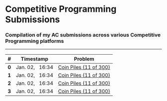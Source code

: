 # Competitive Programming Submissions
### Compilation of my AC submissions across various Competitive Programming platforms
---

|#|Timestamp|Problem|
|--:|:-:|:-:|
|**0**|Jan. 02, &nbsp; 16:34|[Coin Piles (11 of 300)](https://cses.fi/problemset/task/1754/)|
|**1**|Jan. 02, &nbsp; 16:34|[Coin Piles (11 of 300)](https://cses.fi/problemset/task/1754/)|
|**2**|Jan. 02, &nbsp; 16:34|[Coin Piles (11 of 300)](https://cses.fi/problemset/task/1754/)|
|**3**|Jan. 02, &nbsp; 16:34|[Coin Piles (11 of 300)](https://cses.fi/problemset/task/1754/)|
